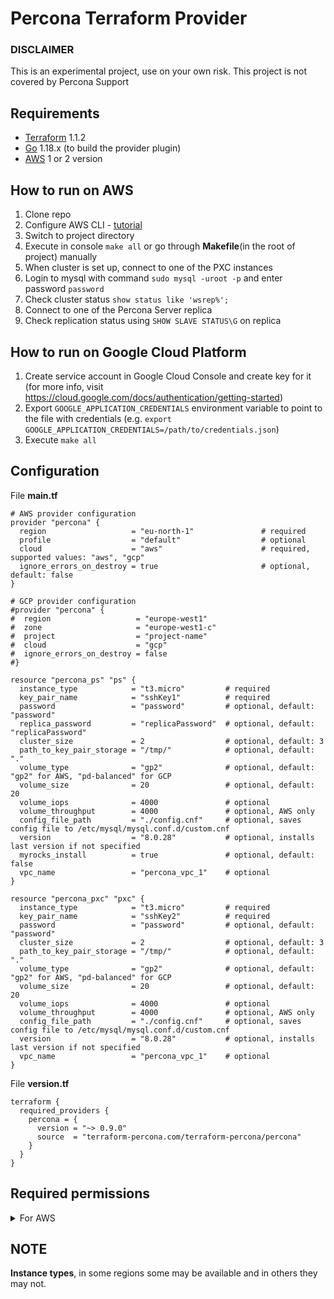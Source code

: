 Percona Terraform Provider
=========================

### DISCLAIMER
This is an experimental project, use on your own risk. This project is not covered by Percona Support

## Requirements

- [Terraform](https://www.terraform.io/downloads.html) 1.1.2
- [Go](https://golang.org/doc/install) 1.18.x (to build the provider plugin)
- [AWS](https://docs.aws.amazon.com/cli/latest/userguide/getting-started-install.html) 1 or 2 version
## How to run on AWS

1. Clone repo
2. Configure AWS CLI - [tutorial](https://docs.aws.amazon.com/cli/latest/userguide/cli-configure-quickstart.html)
3. Switch to project directory
4. Execute in console `make all` or go through **Makefile**(in the root of project) manually
5. When cluster is set up, connect to one of the PXC instances
6. Login to mysql with command `sudo mysql -uroot -p` and enter password `password`
7. Check cluster status `show status like 'wsrep%';`
8. Connect to one of the Percona Server replica
9. Check replication status using `SHOW SLAVE STATUS\G` on replica

## How to run on Google Cloud Platform
1. Create service account in Google Cloud Console and create key for it (for more info, visit https://cloud.google.com/docs/authentication/getting-started)
2. Export `GOOGLE_APPLICATION_CREDENTIALS` environment variable to point to the file with credentials (e.g. `export GOOGLE_APPLICATION_CREDENTIALS=/path/to/credentials.json`)
3. Execute `make all`

## Configuration

File **main.tf**

```
# AWS provider configuration
provider "percona" {
  region                   = "eu-north-1"               # required
  profile                  = "default"                  # optional
  cloud                    = "aws"                      # required, supported values: "aws", "gcp"
  ignore_errors_on_destroy = true                       # optional, default: false
}

# GCP provider configuration
#provider "percona" {
#  region                   = "europe-west1"
#  zone                     = "europe-west1-c"
#  project                  = "project-name"
#  cloud                    = "gcp"
#  ignore_errors_on_destroy = false
#}

resource "percona_ps" "ps" {
  instance_type            = "t3.micro"         # required
  key_pair_name            = "sshKey1"          # required
  password                 = "password"         # optional, default: "password"
  replica_password         = "replicaPassword"  # optional, default: "replicaPassword"
  cluster_size             = 2                  # optional, default: 3
  path_to_key_pair_storage = "/tmp/"            # optional, default: "."
  volume_type              = "gp2"              # optional, default: "gp2" for AWS, "pd-balanced" for GCP
  volume_size              = 20                 # optional, default: 20
  volume_iops              = 4000               # optional
  volume_throughput        = 4000               # optional, AWS only
  config_file_path         = "./config.cnf"     # optional, saves config file to /etc/mysql/mysql.conf.d/custom.cnf
  version                  = "8.0.28"           # optional, installs last version if not specified
  myrocks_install          = true               # optional, default: false
  vpc_name                 = "percona_vpc_1"    # optional
}

resource "percona_pxc" "pxc" {
  instance_type            = "t3.micro"         # required
  key_pair_name            = "sshKey2"          # required
  password                 = "password"	        # optional, default: "password"
  cluster_size             = 2      	        # optional, default: 3
  path_to_key_pair_storage = "/tmp/"            # optional, default: "."
  volume_type              = "gp2"              # optional, default: "gp2" for AWS, "pd-balanced" for GCP
  volume_size              = 20                 # optional, default: 20
  volume_iops              = 4000               # optional
  volume_throughput        = 4000               # optional, AWS only
  config_file_path         = "./config.cnf"     # optional, saves config file to /etc/mysql/mysql.conf.d/custom.cnf
  version                  = "8.0.28"           # optional, installs last version if not specified
  vpc_name                 = "percona_vpc_1"    # optional
}
```

File **version.tf**

```
terraform {
  required_providers {
    percona = {
      version = "~> 0.9.0"
      source  = "terraform-percona.com/terraform-percona/percona"
    }
  }
}
```

## Required permissions
<details>
<summary>For AWS</summary>

```
//Custom policies set
{
    "Version": "2012-10-17",
    "Statement": [
        {
            "Sid": "VisualEditor0",
            "Effect": "Allow",
            "Action": [
                "ec2:CreateDhcpOptions",
                "ec2:AuthorizeSecurityGroupIngress",
                "ec2:DeleteSubnet",
                "ec2:DescribeInstances",
                "ec2:MonitorInstances",
                "ec2:CreateKeyPair",
                "ec2:AttachInternetGateway",
                "ec2:UpdateSecurityGroupRuleDescriptionsIngress",
                "ec2:AssociateRouteTable",
                "ec2:DeleteRouteTable",
                "ec2:StartInstances",
                "ec2:RevokeSecurityGroupEgress",
                "ec2:CreateRoute",
                "ec2:CreateInternetGateway",
                "ec2:DescribeVolumes",
                "ec2:DeleteInternetGateway",
                "ec2:DescribeReservedInstances",
                "ec2:DescribeKeyPairs",
                "ec2:DescribeRouteTables",
                "ec2:DetachVolume",
                "ec2:UpdateSecurityGroupRuleDescriptionsEgress",
                "ec2:DescribeReservedInstancesOfferings",
                "ec2:CreateRouteTable",
                "ec2:RunInstances",
                "ec2:ModifySecurityGroupRules",
                "ec2:StopInstances",
                "ec2:CreateVolume",
                "ec2:RevokeSecurityGroupIngress",
                "ec2:DescribeSecurityGroupRules",
                "ec2:DeleteDhcpOptions",
                "ec2:DescribeInstanceTypes",
                "ec2:DeleteVpc",
                "ec2:AssociateAddress",
                "ec2:CreateSubnet",
                "ec2:DescribeSubnets",
                "ec2:DeleteKeyPair",
                "ec2:AttachVolume",
                "ec2:DisassociateAddress",
                "ec2:DescribeAddresses",
                "ec2:PurchaseReservedInstancesOffering",
                "ec2:DescribeInstanceAttribute",
                "ec2:CreateVpc",
                "ec2:DescribeDhcpOptions",
                "ec2:DescribeAvailabilityZones",
                "ec2:CreateSecurityGroup",
                "ec2:ModifyVpcAttribute",
                "ec2:ModifyReservedInstances",
                "ec2:DescribeInstanceStatus",
                "ec2:RebootInstances",
                "ec2:AuthorizeSecurityGroupEgress",
                "ec2:AssociateDhcpOptions",
                "ec2:TerminateInstances",
                "ec2:DescribeIamInstanceProfileAssociations",
                "ec2:DescribeTags",
                "ec2:DeleteRoute",
                "ec2:AllocateAddress",
                "ec2:DescribeSecurityGroups",
                "ec2:DescribeImages",
                "ec2:DescribeVpcs",
                "ec2:DeleteSecurityGroup",
                "ec2:CreateNetworkInterface",
                "ec2:DescribeInternetGateways",
                "ec2:DescribeVpcAttribute",
                "ec2:DeleteNetworkInterface",
                "ec2:DeleteSecurityGroup",
                "ec2:ModifyNetworkInterfaceAttribute",
            ],
            "Resource": "*"
        }
    ]
}

//AmazonEC2ContainerServiceAutoscaleRole
{
    "Version": "2012-10-17",
    "Statement": [
        {
            "Effect": "Allow",
            "Action": [
                "ecs:DescribeServices",
                "ecs:UpdateService"
            ],
            "Resource": [
                "*"
            ]
        },
        {
            "Effect": "Allow",
            "Action": [
                "cloudwatch:DescribeAlarms",
                "cloudwatch:PutMetricAlarm"
            ],
            "Resource": [
                "*"
            ]
        }
    ]
}

```

</details>

## NOTE

**Instance types**, in some regions some may be available and in others they may not.
